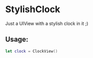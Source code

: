 # StylishClock

Just a UIView with a stylish clock in it ;)

## Usage:

```swift
let clock = ClockView()
```
